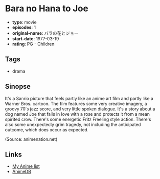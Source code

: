 # Bara no Hana to Joe

-   **type**: movie
-   **episodes**: 1
-   **original-name**: バラの花とジョー
-   **start-date**: 1977-03-19
-   **rating**: PG - Children

## Tags

-   drama

## Sinopse

It's a Sanrio picture that feels partly like an anime art film and partly like a Warner Bros. cartoon. The film features some very creative imagery, a groovy 70's jazz score, and very little spoken dialogue. It's a story about a dog named Joe that falls in love with a rose and protects it from a mean spirited crow. There's some energetic Fritz Freeling style action. There's also some unexpectedly grim tragedy, not including the anticipated outcome, which does occur as expected.

(Source: animenation.net)

## Links

-   [My Anime list](https://myanimelist.net/anime/9279/Bara_no_Hana_to_Joe)
-   [AnimeDB](http://anidb.info/perl-bin/animedb.pl?show=anime&aid=7273)
